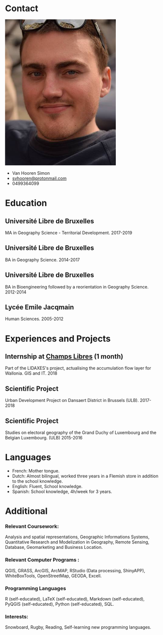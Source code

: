 # Contact

![Simon](/images/Photocv.png)


* Van Hooren Simon
* svhooren@protonmail.com
* 0499364099

# Education

## Université Libre de Bruxelles 
MA in Geography Science - Territorial Development.                                                                    2017-2019
## Université Libre de Bruxelles 
BA in Geography Science.                                                                                             2014-2017
## Université Libre de Bruxelles
BA in Bioengineering followed by a reorientation in Geography Science.                                               2012-2014
## Lycée Emile Jacqmain
Human Sciences.                                                                                                      2005-2012

# Experiences and Projects

## Internship at [Champs Libres](https://www.champs-libres.coop) (1 month)
Part of the LIDAXES's project, actualising the accumulation flow layer for Wallonia. GIS and IT.                     2018
## Scientific Project
Urban Development Project on Dansaert District in Brussels (ULB).                                                    2017-2018
## Scientific Project
Studies on electoral geography of the Grand Duchy of Luxembourg and the Belgian Luxembourg. (ULB)                    2015-2016

# Languages

* French: Mother tongue.
* Dutch: Almost bilingual, worked three years in a Flemish store in addition to the school knowledge.
* English: Fluent, School knowledge.
* Spanish: School knowledge, 4h/week for 3 years.

# Additional

### Relevant Coursework: 
Analysis and spatial representations, Geographic Informations Systems, Quantitative Research and Modelization in Geography, Remote Sensing, Database, Geomarketing and Business Location.
### Relevant Computer Programs :
QGIS, GRASS, ArcGIS, ArcMAP, RStudio (Data processing, ShinyAPP), WhiteBoxTools, OpenStreetMap, GEODA, Excell.
### Programming Languages
R (self-educated), LaTeX (self-educated), Markdown (self-educated), PyQGIS (self-educated), Python (self-educated), SQL.
### Interests:
Snowboard, Rugby, Reading, Self-learning new programming languages.






